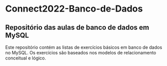 <h1> Connect2022-Banco-de-Dados </h1>
<h2> Repositório das aulas de banco de dados em MySQL</h2>
<p> Este repositório contém as listas de exercícios básicos em banco de dados no MySQL. Os exercícios são baseados nos modelos de relacionamento conceitual e lógico.</p>
